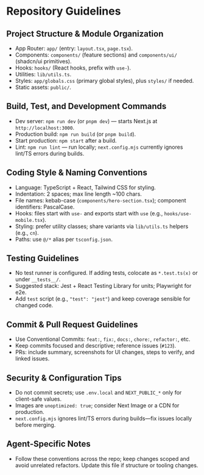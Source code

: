 # Repository Guidelines

## Project Structure & Module Organization
- App Router: `app/` (entry: `layout.tsx`, `page.tsx`).
- Components: `components/` (feature sections) and `components/ui/` (shadcn/ui primitives).
- Hooks: `hooks/` (React hooks, prefix with `use-`).
- Utilities: `lib/utils.ts`.
- Styles: `app/globals.css` (primary global styles), plus `styles/` if needed.
- Static assets: `public/`.

## Build, Test, and Development Commands
- Dev server: `npm run dev` (or `pnpm dev`) — starts Next.js at `http://localhost:3000`.
- Production build: `npm run build` (or `pnpm build`).
- Start production: `npm start` after a build.
- Lint: `npm run lint` — run locally; `next.config.mjs` currently ignores lint/TS errors during builds.

## Coding Style & Naming Conventions
- Language: TypeScript + React, Tailwind CSS for styling.
- Indentation: 2 spaces; max line length ~100 chars.
- File names: kebab-case (`components/hero-section.tsx`); component identifiers: PascalCase.
- Hooks: files start with `use-` and exports start with `use` (e.g., `hooks/use-mobile.tsx`).
- Styling: prefer utility classes; share variants via `lib/utils.ts` helpers (e.g., `cn`).
- Paths: use `@/*` alias per `tsconfig.json`.

## Testing Guidelines
- No test runner is configured. If adding tests, colocate as `*.test.ts(x)` or under `__tests__/`.
- Suggested stack: Jest + React Testing Library for units; Playwright for e2e.
- Add `test` script (e.g., `"test": "jest"`) and keep coverage sensible for changed code.

## Commit & Pull Request Guidelines
- Use Conventional Commits: `feat:`, `fix:`, `docs:`, `chore:`, `refactor:`, etc.
- Keep commits focused and descriptive; reference issues (`#123`).
- PRs: include summary, screenshots for UI changes, steps to verify, and linked issues.

## Security & Configuration Tips
- Do not commit secrets; use `.env.local` and `NEXT_PUBLIC_*` only for client-safe values.
- Images are `unoptimized: true`; consider Next Image or a CDN for production.
- `next.config.mjs` ignores lint/TS errors during builds—fix issues locally before merging.

## Agent-Specific Notes
- Follow these conventions across the repo; keep changes scoped and avoid unrelated refactors. Update this file if structure or tooling changes.

